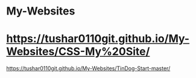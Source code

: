 # My-Websites
# https://tushar0110git.github.io/My-Websites/CSS-My%20Site/
https://tushar0110git.github.io/My-Websites/TinDog-Start-master/
